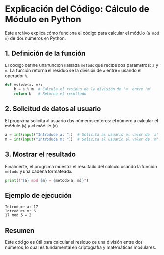 # Explicación del Código: Cálculo de Módulo en Python

Este archivo explica cómo funciona el código para calcular el módulo (`a mod m`) de dos números en Python.

## 1. Definición de la función

El código define una función llamada `metodo` que recibe dos parámetros: `a` y `m`. La función retorna el residuo de la división de `a` entre `m` usando el operador `%`.

```python
def metodo(a, m):
    b = a % m  # Calcula el residuo de la división de 'a' entre 'm'
    return b   # Retorna el resultado
```

## 2. Solicitud de datos al usuario

El programa solicita al usuario dos números enteros: el número a calcular el módulo (`a`) y el módulo (`m`).

```python
a = int(input("Introduce a: "))  # Solicita al usuario el valor de 'a'
m = int(input("Introduce m: "))  # Solicita al usuario el valor de 'm'
```

## 3. Mostrar el resultado

Finalmente, el programa muestra el resultado del cálculo usando la función `metodo` y una cadena formateada.

```python
print(f"{a} mod {m} = {metodo(a, m)}")
```

## Ejemplo de ejecución

```
Introduce a: 17
Introduce m: 5
17 mod 5 = 2
```

## Resumen

Este código es útil para calcular el residuo de una división entre dos números, lo cual es fundamental en criptografía y matemáticas modulares.
